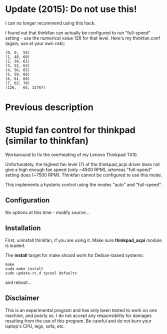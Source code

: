 # Update (2015): Do not use this!

I can no longer recommend using this hack. 

I found out that thinkfan can actually be configured to run "full-speed" setting - use the numerical value 126 for that level. Here's my thinkfan.conf (again, use at your own risk):

    (0,	0,	55)
    (1,	48,	60)
    (2,	50,	61)
    (3,	52,	63)
    (4,	56,	65)
    (5,	59,	66)
    (6,	61,	68)
    (7,	63,	70)
    (126,	65,	32767)


# Previous description

Stupid fan control for thinkpad (similar to thinkfan)
==============
Workaround to fix the overheating of my Lenovo Thinkpad T410.

Unfortunately, the highest fan level (7) of the thinkpad\_acpi driver does not give a high enough fan speed (only ~4500 RPM), whereas "full-speed" setting does (~7500 RPM). Thinkfan cannot be configured to use this mode.

This implements a hysteris control using the modes "auto" and "full-speed".

Configuration
-------------
No options at this time - modify source...

Installation
------------
First, uninstall thinkfan, if you are using it. Make sure __thinkpad\_acpi__ module is loaded.

The __install__ target for make should work for Debian-based systems:

    make
    sudo make install
    sudo update-rc.d tpcool defaults

and reboot...

Disclaimer
------------
This is an experimental program and has only been tested to work on one machine, and poorly so. I do not accept any responsibility for damages resulting from the use of this program. Be careful and do not burn your laptop's CPU, legs, sofa, etc.

